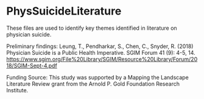 # PhysSuicideLiterature

These files are used to identify key themes identified in literature on physician suicide. 

Preliminary findings: Leung, T., Pendharkar, S., Chen, C., Snyder, R. (2018) Physician Suicide is a Public Health Imperative. SGIM Forum 41 (9): 4-5, 14. https://www.sgim.org/File%20Library/SGIM/Resource%20Library/Forum/2018/SGIM-Sept-4.pdf

Funding Source: This study was supported by a Mapping the Landscape Literature Review grant from the Arnold P. Gold Foundation Research Institute.
